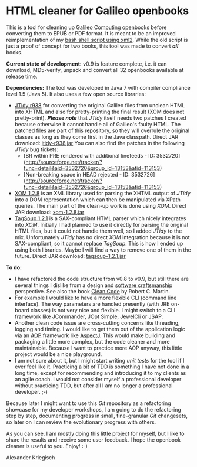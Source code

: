 HTML cleaner for Galileo openbooks
==================================

This is a tool for cleaning up [Galileo Computing openbooks](http://www.galileocomputing.de/openbook)
before converting them to EPUB or PDF format. It is meant to be an improved reimplementation of my
[bash shell script using xml2](https://github.com/kriegaex/html_book_cleaner). While the old script
is just a proof of concept for two books, this tool was made to convert *__all__* books.

__Current state of development:__ v0.9 is feature complete, i.e. it can download, MD5-verify, unpack
and convert all 32 openbooks available at release time.

__Dependencies:__ The tool was developed in Java 7 with compiler compliance level 1.5 (Java 5).
It also uses a few open source libraries:
  * [JTidy r938](http://jtidy.sourceforge.net/) for converting the original Galileo files from
    unclean HTML into XHTML and also for pretty-printing the final result (XOM does not pretty-print).
    *__Please note__* that *JTidy* itself needs two patches I created because otherwise it cannot
    handle all of Galileo's faulty HTML. The patched files are part of this repository, so they will
    overrule the original classes as long as they come first in the Java classpath.
    Direct JAR download: [jtidy-r938.jar](http://sourceforge.net/projects/jtidy/files/JTidy/r938/jtidy-r938.jar/download)
    You can also find the patches in the following *JTidy* bug tickets:
      * [BR within PRE rendered with additional linefeeds - ID: 3532720]
        (http://sourceforge.net/tracker/?func=detail&aid=3532720&group_id=13153&atid=113153)
      * [Non-breaking space in HEAD rejected - ID: 3532726]
        (http://sourceforge.net/tracker/?func=detail&aid=3532726&group_id=13153&atid=113153)
  * [XOM 1.2.8](http://www.xom.nu/) is an XML library used for parsing the XHTML output of *JTidy*
    into a DOM representation which can then be manipulated via XPath queries. The main part of the
    clean-up work is done using *XOM*.
    Direct JAR download: [xom-1.2.8.jar](http://www.cafeconleche.org/XOM/xom-1.2.8.jar)
  * [TagSoup 1.2.1](http://ccil.org/~cowan/XML/tagsoup/) is a SAX-compliant HTML parser which nicely
    integrates into *XOM*. Initially I had planned to use it directly for parsing the original HTML
    files, but it could not handle them well, so I added *JTidy* to the mix. Unfortunately *JTidy*
    has no direct *XOM* integration because it is not SAX-compliant, so it cannot replace *TagSoup*.
    This is how I ended up using both libraries. Maybe I will find a way to remove one of them in
    the future.
    Direct JAR download: [tagsoup-1.2.1.jar](http://ccil.org/~cowan/XML/tagsoup/tagsoup-1.2.1.jar)

__To do:__
* I have refactored the code structure from v0.8 to v0.9, but still there are several things I dislike
  from a design and [software craftsmanship](http://en.wikipedia.org/wiki/Software_craftsmanship) perspective.
  See also the book [Clean Code](http://www.amazon.com/Clean-Code-Handbook-Software-Craftsmanship/dp/0132350882)
  by Robert C. Martin.
* For example I would like to have a more flexible CLI (command line interface). The way parameters are
  handled presently (with JRE on-board classes) is not very nice and flexible. I might switch to a CLI
  framework like JCommander, JOpt Simple, JewelCli or JSAP.
* Another clean code issue are cross-cutting concerns like threading, logging and timing. I would like to get
  them out of the application logic via an [AOP](http://en.wikipedia.org/wiki/Aspect-oriented_programming)
  framework like [AspectJ](http://en.wikipedia.org/wiki/AspectJ). This would make building and packaging a
  little more complex, but the code cleaner and more maintainable. Because I want to practice more AOP
  anyway, this little project would be a nice playground. 
* I am not sure about it, but I might start writing *unit tests* for the tool if I ever feel like it.
  Practicing a bit of TDD is something I have not done in a long time, except for recommending and
  introducing it to my clients as an agile coach. I would not consider myself a professional developer
  without practicing TDD, but after all I am no longer a professional developer. ;-)

Because later I might want to use this *Git* repository as a refactoring showcase for my developer workshops,
I am going to do the refactoring step by step, documenting progress in small, fine-granular *Git* changesets,
so later on I can review the evolutionary progress with others.

As you can see, I am mostly doing this little project for myself, but I like to share the results and
receive some user feedback. I hope the openbook cleaner is useful to you. Enjoy! :-)

Alexander Kriegisch
